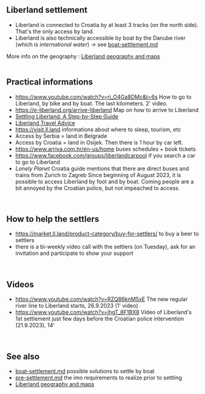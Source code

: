 
Liberland settlement
--------------------
* Liberland is connected to Croatia by at least 3 tracks (on the north side). That's the only access by land.  
* Liberland is also technically accessible by boat by the Danube river (which is <i>international water</i>) -> see [boat-settlement.md](/settlement/boat-settlement.md)

More info on the geography : [Liberland geography and maps](/general-doc/maps.md)  
<br>

Practical informations
----------------------
* https://www.youtube.com/watch?v=rj_O4Ga8DMc&t=6s How to go to Liberland, by bike and by boat. The last kilometers. 2' video.
* https://e-liberland.org/arrive-liberland Map on how to arrive to Liberland
* [Settling Liberland: A Step-by-Step Guide](https://adventurous-result-6f3.notion.site/Settling-Liberland-A-Step-by-Step-Guide-a4debe89f0a74113abd82c3d0c898d34)
* [Liberland Travel Advice](https://adventurous-result-6f3.notion.site/Travel-Advisory-25-Aug-2023-21eef1a4ba114b6db9e13b9ae76e7d4e)
* https://visit.ll.land informations about where to sleep, tourism, etc
* Access by Serbia = land in Belgrade
* Access by Croatia = land in Osijek. Then there is 1 hour by car left.
* https://www.arriva.com.hr/en-us/home buses schedules + book tickets
* https://www.facebook.com/groups/liberlandcarpool if you search a car to go to Liberland
* <i>Lonely Planet</i> Croatia guide mentions that there are direct buses and trains from Zurich to Zagreb
Since beginning of August 2023, it is possible to access Liberland by foot and by boat.
Coming people are a bit annoyed by the Croatian police, but not impeached to access.
<br>

How to help the settlers
------------------------
* https://market.ll.land/product-category/buy-for-settlers/ to buy a beer to settlers
* there is a bi-weekly video call with the settlers (on Tuesday), ask for an invitation and participate to show your support
<br>

Videos
------
* https://www.youtube.com/watch?v=RZQ86knM5xE The new regular river line to Liberland starts, 26.9.2023 (1' video)
* https://www.youtube.com/watch?v=ihgT_8F1BX8 Video of Liberland's 1st settlement just few days before the Croatian police intervention (21.9.2023), 14'
<br>

See also
--------
* [boat-settlement.md](/settlement/boat-settlement.md) possible solutions to settle by boat
* [pre-settlement.md](/settlement/pre-settlement.md) the imo requirements to realize prior to settling
* [Liberland geography and maps](/general-doc/maps.md)  
<br>


<!--
l'accès à Gornja Siga a été ouvert le 6.8 d'après VJ.
-->
